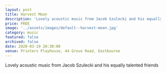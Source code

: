 ```yaml
---
layout: post
title: Harvest Moon
description: 'Lovely acoustic music from Jacob Szulecki and his equally talented friends'
price: FREE
image: '../assets/images/default--harvest-moon.jpg'
category: music
featured: false
archived: false
date: 2020-03-19 20:30:00
venue: Printers Playhouse, 44 Grove Road, Eastbourne
---
```


Lovely acoustic music from Jacob Szulecki and his equally talented friends
